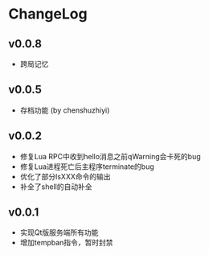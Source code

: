 ChangeLog
=============

v0.0.8
-------------

- 跨局记忆

v0.0.5
-------------

- 存档功能 (by chenshuzhiyi)

v0.0.2
-------------

- 修复Lua RPC中收到hello消息之前qWarning会卡死的bug
- 修复Lua进程死亡后主程序terminate的bug
- 优化了部分lsXXX命令的输出
- 补全了shell的自动补全

v0.0.1
-------------

- 实现Qt版服务端所有功能
- 增加tempban指令，暂时封禁
